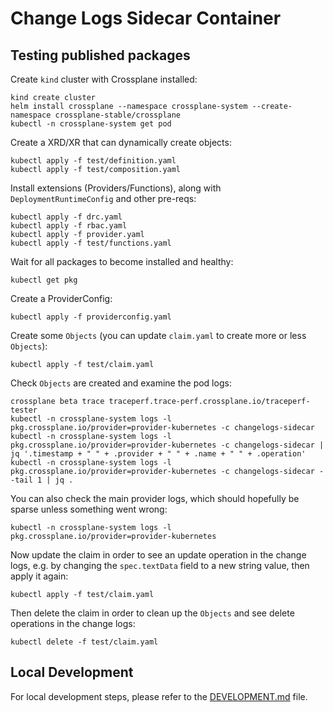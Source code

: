 # Change Logs Sidecar Container

## Testing published packages

Create `kind` cluster with Crossplane installed:
```
kind create cluster
helm install crossplane --namespace crossplane-system --create-namespace crossplane-stable/crossplane
kubectl -n crossplane-system get pod
```

Create a XRD/XR that can dynamically create objects:
```
kubectl apply -f test/definition.yaml
kubectl apply -f test/composition.yaml
```

Install extensions (Providers/Functions), along with `DeploymentRuntimeConfig`
and other pre-reqs:
```
kubectl apply -f drc.yaml
kubectl apply -f rbac.yaml
kubectl apply -f provider.yaml
kubectl apply -f test/functions.yaml
```

Wait for all packages to become installed and healthy:
```
kubectl get pkg
```

Create a ProviderConfig:
```
kubectl apply -f providerconfig.yaml
```

Create some `Objects` (you can update `claim.yaml` to create more or less `Objects`):
```
kubectl apply -f test/claim.yaml
```

Check `Objects` are created and examine the pod logs:
```
crossplane beta trace traceperf.trace-perf.crossplane.io/traceperf-tester
kubectl -n crossplane-system logs -l pkg.crossplane.io/provider=provider-kubernetes -c changelogs-sidecar
kubectl -n crossplane-system logs -l pkg.crossplane.io/provider=provider-kubernetes -c changelogs-sidecar | jq '.timestamp + " " + .provider + " " + .name + " " + .operation'
kubectl -n crossplane-system logs -l pkg.crossplane.io/provider=provider-kubernetes -c changelogs-sidecar --tail 1 | jq .
```

You can also check the main provider logs, which should hopefully be sparse unless something went wrong:
```
kubectl -n crossplane-system logs -l pkg.crossplane.io/provider=provider-kubernetes
```

Now update the claim in order to see an update operation in the change logs,
e.g. by changing the `spec.textData` field to a new string value, then apply it
again:
```
kubectl apply -f test/claim.yaml
```

Then delete the claim in order to clean up the `Objects` and see delete
operations in the change logs:
```
kubectl delete -f test/claim.yaml
```

## Local Development

For local development steps, please refer to the [DEVELOPMENT.md](DEVELOPMENT.md) file.
